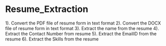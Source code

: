 # Resume_Extraction


1). Convert the PDF file of resume form in text format
2). Convert the DOCX file of resume form in text format
3). Extract the name from the resume
4). Extract the Contact Number from resume
5). Extract the EmailID from the resume
6). Extract the Skills from the resume


